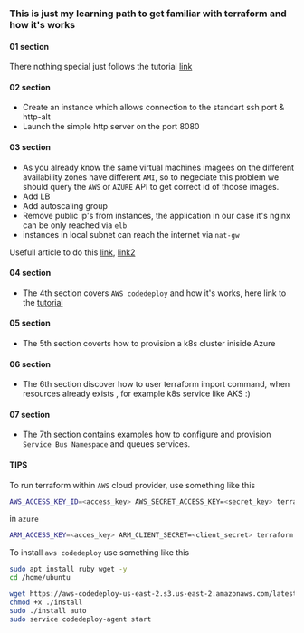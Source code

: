 ### This is just my learning path to get familiar with terraform and how it's works

#### 01 section 
There nothing special just follows the tutorial [link](https://docs.microsoft.com/en-us/azure/developer/terraform/create-linux-virtual-machine-with-infrastructure) 

#### 02 section
 - Create an instance which allows connection to the standart ssh port & http-alt
 - Launch the simple http server on the port 8080

#### 03 section
 - As you already know the same virtual machines imagees on the different availability zones have different `AMI`, so to negeciate this problem we should query the `AWS` or `AZURE` API to get correct id of thoose images.
 - Add LB 
 - Add autoscaling group
 - Remove public ip's from instances, the application in our case it's nginx can be only reached via `elb`
 - instances in local subnet can reach the internet via `nat-gw` 

 Usefull article to do this [link](https://docs.aws.amazon.com/vpc/latest/userguide/VPC_Scenario2.html), [link2](https://docs.aws.amazon.com/elasticloadbalancing/latest/classic/elb-security-groups.html)

#### 04 section
 - The 4th section covers `AWS codedeploy` and how it's works, here link to the [tutorial](https://docs.aws.amazon.com/codedeploy/latest/userguide/tutorials-wordpress-launch-instance.html)

#### 05 section
 - The 5th section coverts how to provision a k8s cluster iniside Azure

#### 06 section
 - The 6th section discover how to user terraform import command, when resources already exists , for example k8s service like AKS :)

#### 07 section
 - The 7th section contains examples how to configure and provision `Service Bus Namespace` and queues services.

#### TIPS

To run terraform within `AWS` cloud provider, use something like this

```bash
AWS_ACCESS_KEY_ID=<access_key> AWS_SECRET_ACCESS_KEY=<secret_key> terraform destroy
```

in `azure`

```bash
ARM_ACCESS_KEY=<acces_key> ARM_CLIENT_SECRET=<client_secret> terraform plan
```

To install `aws codedeploy` use something like this

```bash
sudo apt install ruby wget -y
cd /home/ubuntu

wget https://aws-codedeploy-us-east-2.s3.us-east-2.amazonaws.com/latest/install
chmod +x ./install
sudo ./install auto
sudo service codedeploy-agent start
```

